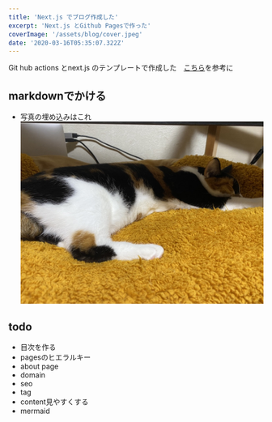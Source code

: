 ```yaml
---
title: 'Next.js でブログ作成した'
excerpt: 'Next.js とGithub Pagesで作った'
coverImage: '/assets/blog/cover.jpeg'
date: '2020-03-16T05:35:07.322Z'
---
```


Git hub actions とnext.js のテンプレートで作成した　[こちら](https://github.com/tetsu-sh/my-blog)を参考に

## markdownでかける

- 写真の埋め込みはこれ
![neko](/assets/blog/cover.jpeg)


## todo
- 目次を作る
- pagesのヒエラルキー
- about page
- domain
- seo
- tag
- content見やすくする
- mermaid
